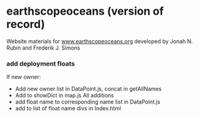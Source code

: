 # earthscopeoceans (version of record)
Website materials for www.earthscopeoceans.org developed by Jonah N. Rubin and Frederik J. Simons


### add deployment floats
If new owner:
- Add new owner list in DataPoint.js, concat in getAllNames
- Add to showDict in map.js
All additions
- add float name to corresponding name list in DataPoint.js
- add to list of float name divs in Index.html

